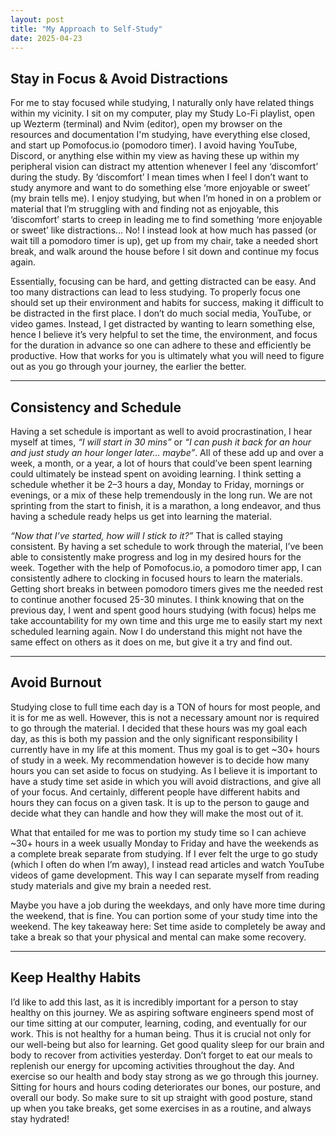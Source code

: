 ```yaml
---
layout: post
title: "My Approach to Self-Study"
date: 2025-04-23
---
```


## Stay in Focus & Avoid Distractions

For me to stay focused while studying, I naturally only have related things within my vicinity. I sit on my computer, play my Study Lo-Fi playlist, open up Wezterm (terminal) and Nvim (editor), open my browser on the resources and documentation I'm studying, have everything else closed, and start up Pomofocus.io (pomodoro timer). I avoid having YouTube, Discord, or anything else within my view as having these up within my peripheral vision can distract my attention whenever I feel any ‘discomfort’ during the study. By ‘discomfort’ I mean times when I feel I don’t want to study anymore and want to do something else ‘more enjoyable or sweet’ (my brain tells me). I enjoy studying, but when I’m honed in on a problem or material that I’m struggling with and finding not as enjoyable, this ‘discomfort’ starts to creep in leading me to find something ‘more enjoyable or sweet’ like distractions… No! I instead look at how much has passed (or wait till a pomodoro timer is up), get up from my chair, take a needed short break, and walk around the house before I sit down and continue my focus again.

Essentially, focusing can be hard, and getting distracted can be easy. And too many distractions can lead to less studying. To properly focus one should set up their environment and habits for success, making it difficult to be distracted in the first place. I don’t do much social media, YouTube, or video games. Instead, I get distracted by wanting to learn something else, hence I believe it’s very helpful to set the time, the environment, and focus for the duration in advance so one can adhere to these and efficiently be productive. How that works for you is ultimately what you will need to figure out as you go through your journey, the earlier the better.

----

## Consistency and Schedule

Having a set schedule is important as well to avoid procrastination, I hear myself at times, _“I will start in 30 mins”_ or _“I can push it back for an hour and just study an hour longer later… maybe”_. All of these add up and over a week, a month, or a year, a lot of hours that could’ve been spent learning could ultimately be instead spent on avoiding learning. I think setting a schedule whether it be 2–3 hours a day, Monday to Friday, mornings or evenings, or a mix of these help tremendously in the long run. We are not sprinting from the start to finish, it is a marathon, a long endeavor, and thus having a schedule ready helps us get into learning the material.

_“Now that I’ve started, how will I stick to it?”_ That is called staying consistent. By having a set schedule to work through the material, I’ve been able to consistently make progress and log in my desired hours for the week. Together with the help of Pomofocus.io, a pomodoro timer app, I can consistently adhere to clocking in focused hours to learn the materials. Getting short breaks in between pomodoro timers gives me the needed rest to continue another focused 25-30 minutes. I think knowing that on the previous day, I went and spent good hours studying (with focus) helps me take accountability for my own time and this urge me to easily start my next scheduled learning again. Now I do understand this might not have the same effect on others as it does on me, but give it a try and find out.

----

## Avoid Burnout

Studying close to full time each day is a TON of hours for most people, and it is for me as well. However, this is not a necessary amount nor is required to go through the material. I decided that these hours was my goal each day, as this is both my passion and the only significant responsibility I currently have in my life at this moment. Thus my goal is to get ~30+ hours of study in a week. My recommendation however is to decide how many hours you can set aside to focus on studying. As I believe it is important to have a study time set aside in which you will avoid distractions, and give all of your focus. And certainly, different people have different habits and hours they can focus on a given task. It is up to the person to gauge and decide what they can handle and how they will make the most out of it.

What that entailed for me was to portion my study time so I can achieve ~30+ hours in a week usually Monday to Friday and have the weekends as a complete break separate from studying. If I ever felt the urge to go study (which I often do when I’m away), I instead read articles and watch YouTube videos of game development. This way I can separate myself from reading study materials and give my brain a needed rest.

Maybe you have a job during the weekdays, and only have more time during the weekend, that is fine. You can portion some of your study time into the weekend. The key takeaway here: Set time aside to completely be away and take a break so that your physical and mental can make some recovery.

----

## Keep Healthy Habits

I’d like to add this last, as it is incredibly important for a person to stay healthy on this journey. We as aspiring software engineers spend most of our time sitting at our computer, learning, coding, and eventually for our work. This is not healthy for a human being. Thus it is crucial not only for our well-being but also for learning. Get good quality sleep for our brain and body to recover from activities yesterday. Don’t forget to eat our meals to replenish our energy for upcoming activities throughout the day. And exercise so our health and body stay strong as we go through this journey. Sitting for hours and hours coding deteriorates our bones, our posture, and overall our body. So make sure to sit up straight with good posture, stand up when you take breaks, get some exercises in as a routine, and always stay hydrated!
